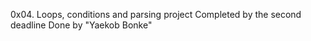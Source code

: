 0x04. Loops, conditions and parsing project
Completed by the second deadline
Done by "Yaekob Bonke"
